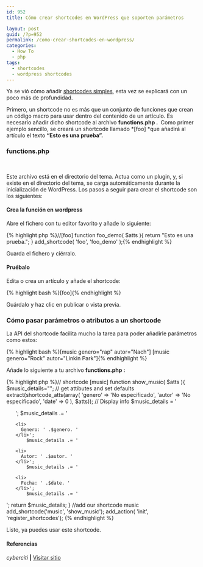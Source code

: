 ```yaml
---
id: 952
title: Cómo crear shortcodes en WordPress que soporten parámetros

layout: post
guid: /?p=952
permalink: /como-crear-shortcodes-en-wordpress/
categories:
  - How To
  - php
tags:
  - shortcodes
  - wordpress shortcodes
---
```

Ya se vió cómo añadir <a href="/como-crear-shortcodes-en-wordpress-2/" target="_blank">shortcodes simples</a>, esta vez se explicará con un poco más de profundidad.

Primero, un shortcode no es más que un conjunto de funciones que crean un código macro para usar dentro del contenido de un artículo. Es necesario añadir dicho shortcode al archivo&nbsp;**functions.php .&nbsp;** Como primer ejemplo sencillo, se creará un shortcode llamado *[foo]&nbsp;*que añadirá al artículo el texto&nbsp;**&#8220;Esto es una prueba&#8221;.**

### functions.php

&nbsp;

Este archivo está en el directorio del tema. Actua como un plugin, y, si existe en el directorio del tema, se carga automáticamente durante la inicialización de WordPress. Los pasos a seguir para crear el shortcode son los siguientes:

#### Crea la función en wordpress

Abre el fichero con tu editor favorito y añade lo siguiente:  
<!--more-->

{% highlight php %}//[foo]
function foo_demo( $atts ){
 return "Esto es una prueba.";
}
add_shortcode( 'foo', 'foo_demo' );{% endhighlight %}

Guarda el fichero y ciérralo.

#### Pruébalo

Edita o crea un artículo y añade el shortcode:

{% highlight bash %}[foo]{% endhighlight %}

Guárdalo y haz clic en publicar o vista previa.

### Cómo pasar parámetros o atributos a un shortcode

La API del shortcode facilita mucho la tarea para poder añadirle parámetros como estos:

{% highlight bash %}[music genero="rap" autor="Nach"]
[music genero="Rock" autor="Linkin Park"]{% endhighlight %}

Añade lo siguiente a tu archivo&nbsp;**functions.php :&nbsp;**

{% highlight php %}// shortcode [music]
function show_music( $atts ){
   $music_details="";
   // get attibutes and set defaults
        extract(shortcode_atts(array(
                'genero' => 'No especificado',
                'autor' => 'No especificado',
                'date' => 0
       ), $atts));
    // Display info 
    $music_details = '

<div class="info">
  <ul>
    ';
        $music_details .= '
    
    <li>
      Genero: ' .$genero. '
    </li>';
        $music_details .= '
    
    <li>
      Autor: ' .$autor. '
    </li>';
        $music_details .= '
    
    <li>
      Fecha: ' .$date. '
    </li>';
        $music_details .= '
  </ul>
</div>';
    return $music_details;
}
//add our shortcode music
add_shortcode('music', 'show_music');
add_action( 'init', 'register_shortcodes');
{% endhighlight %}

Listo, ya puedes usar este shortcode.

#### Referencias

*cyberciti* **|** <a href="http://www.cyberciti.biz/faq/wordpress-add-a-shortcode-to-theme-template/" target="_blank">Visitar sitio</a> 

